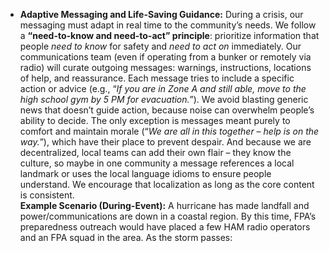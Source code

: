 - **Adaptive Messaging and Life-Saving Guidance:** During a crisis, our messaging must adapt in real time to the community’s needs. We follow a **“need-to-know and need-to-act” principle**: prioritize information that people _need to know_ for safety and _need to act on_ immediately. Our communications team (even if operating from a bunker or remotely via radio) will curate outgoing messages: warnings, instructions, locations of help, and reassurance. Each message tries to include a specific action or advice (e.g., “_If you are in Zone A and still able, move to the high school gym by 5 PM for evacuation._”). We avoid blasting generic news that doesn’t guide action, because noise can overwhelm people’s ability to decide. The only exception is messages meant purely to comfort and maintain morale (“_We are all in this together – help is on the way._”), which have their place to prevent despair. And because we are decentralized, local teams can add their own flair – they know the culture, so maybe in one community a message references a local landmark or uses the local language idioms to ensure people understand. We encourage that localization as long as the core content is consistent.  
**Example Scenario (During-Event):** A hurricane has made landfall and power/communications are down in a coastal region. By this time, FPA’s preparedness outreach would have placed a few HAM radio operators and an FPA squad in the area. As the storm passes: